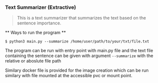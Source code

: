 ### Text Summarizer (Extractive)

> This is a text summarizer that summarizes the text based on the sentence importance.

** Ways to run the program **

```Shell
$ python3 main.py --summarize /home/user/path/to/your/txt/file.txt
```

The program can be run with entry point with main.py file and the text file containing the sentence can be given with argument `--summarize` with the relative or aboslute file path

Similary docker file is provided for the image creation which can be run similary with file mounted at the accessible pvc or mount point.